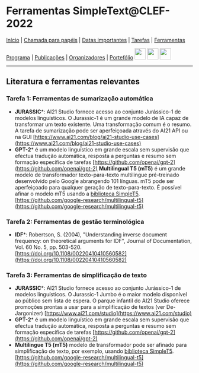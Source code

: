 # Ferramentas SimpleText@CLEF-2022

[Início](./) | [Chamada para papéis](./CFP) | [Datas importantes](./dates) | [Tarefas](./tasks) | [Ferramentas](./tools)

[Programa](./program) | [Publicações](./publications) | [Organizadores](./organisers) | [Portefólio](./portefolio) 
[<img src="https://github.com/simpletext-madics/2021/blob/main/clef/FR.png?raw=true" width="30">](../fr/CFP) [<img src="https://upload.wikimedia.org/wikipedia/commons/f/f2/Flag_of_Great_Britain_%281707–1800%29.svg?raw=true" width="30">](../en/CFP)  [<img src="https://icons.iconarchive.com/icons/wikipedia/flags/128/PT-Portugal-Flag-icon.png?raw=true" width="30">](../pt/CFP)


---

## Literatura e ferramentas relevantes
### Tarefa 1: Ferramentas de sumarização automática
* **JURASSIC***: AI21 Studio fornece acesso ao conjunto Jurássico-1 de modelos linguísticos. O Jurassic-1 é um grande modelo de IA capaz de transformar um texto existente. Uma transformação comum é o resumo. A tarefa de sumarização pode ser aperfeiçoada através do AI21 API ou na GUI [https://www.ai21.com/blog/ai21-studio-use-cases](https://www.ai21.com/blog/ai21-studio-use-cases)
* **GPT-2*** é um modelo linguístico em grande escala sem supervisão que efectua tradução automática, resposta a perguntas e resumo sem formação específica de tarefas [https://github.com/openai/gpt-2](https://github.com/openai/gpt-2)
**Multilingual T5 (mT5)** é um grande modelo de transformador texto-para-texto multilingue pré-treinado desenvolvido pelo Google abrangendo 101 línguas. mT5 pode ser aperfeiçoado para qualquer geração de texto-para-texto. É possível afinar o modelo mT5 usando a [biblioteca SimpleT5](https://github.com/Shivanandroy/simpleT5/). [https://github.com/google-research/multilingual-t5](https://github.com/google-research/multilingual-t5)

### Tarefa 2: Ferramentas de gestão terminológica
* **IDF***: Robertson, S. (2004), "Understanding inverse document frequency: on theoretical arguments for IDF", Journal of Documentation, Vol. 60 No. 5, pp. 503-520. [https://doi.org/10.1108/00220410410560582](https://doi.org/10.1108/00220410410560582)

### Tarefa 3: Ferramentas de simplificação de texto
* **JURASSIC***: AI21 Studio fornece acesso ao conjunto Jurássico-1 de modelos linguísticos. O Jurassic-1 Jumbo é o maior modelo disponível ao público sem lista de espera. O parque infantil do AI21 Studio oferece promoções prontas a usar para a simplificação de textos (ver De-Jargonizer) [https://www.ai21.com/studio](https://www.ai21.com/studio)
* **GPT-2*** é um modelo linguístico em grande escala sem supervisão que efectua tradução automática, resposta a perguntas e resumo sem formação específica de tarefas [https://github.com/openai/gpt-2](https://github.com/openai/gpt-2)
* **Multilingue T5 (mT5)** modelo de transformador pode ser afinado para simplificação de texto, por exemplo, usando [biblioteca SimpleT5](https://github.com/Shivanandroy/simpleT5/). [https://github.com/google-research/multilingual-t5](https://github.com/google-research/multilingual-t5)
